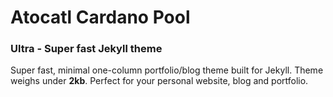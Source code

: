 # Atocatl Cardano Pool


### Ultra - Super fast Jekyll theme

Super fast, minimal one-column portfolio/blog theme built for Jekyll. Theme weighs under <strong>2kb</strong>. Perfect for your personal website, blog and portfolio.

